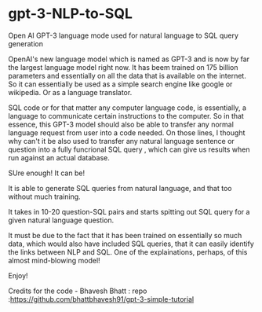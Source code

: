 # gpt-3-NLP-to-SQL
Open AI GPT-3 language mode used for natural language to SQL query generation


OpenAI's new language model which is named as GPT-3 and is now by far the largest language model right now. It has beem trained on 175 billion parameters and essentially on all the data that is available on the internet. So it can essentially be used as a simple search engine like google or wikipedia. Or as a language translator.

SQL code or for that matter any computer language code, is essentially, a language to communicate certain instructions to the computer. So in that essence, this GPT-3 model should also be able to transfer any normal language request from user into a code needed.
On those lines, I thought why can't it be also used to transfer any natural language sentence or question into a fully funcrional SQL query , which can give us results when run against an actual database. 

SUre enough! It can be! 

It is able to generate SQL queries from natural language, and that too without much training.

It takes in 10-20 question-SQL pairs and starts spitting out SQL query for a given natural language question.

It must be due to the fact that it has been trained on essentially so much data, which would also have included SQL queries, that it can easily identify the links between NLP and SQL. One of the explainations, perhaps, of this almost mind-blowing model!

Enjoy!

Credits for the code - Bhavesh Bhatt : repo :https://github.com/bhattbhavesh91/gpt-3-simple-tutorial

